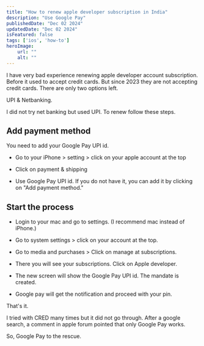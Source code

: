 ```yaml
---
title: "How to renew apple developer subscription in India"
description: "Use Google Pay"
publishedDate: "Dec 02 2024"
updatedDate: "Dec 02 2024"
isFeatured: false
tags: ['ios', 'how-to']
heroImage:
    url: ""
    alt: ""
---
```


I have very bad experience renewing apple developer account subscription. Before it used to accept credit cards. But since 2023 they are not accepting credit cards. There are only two options left.

UPI & Netbanking.

I did not try net banking but used UPI. To renew follow these steps.

## Add payment method 

You need to add your Google Pay UPI id.

- Go to your iPhone > setting > click on your apple account at the top

- Click on payment & shipping

- Use Google Pay UPI id. If you do not have it, you can add it by clicking on "Add payment method."

## Start the process

- Login to your mac and go to settings. (I recommend mac instead of iPhone.)

- Go to system settings > click on your account at the top.

- Go to media and purchases > Click on manage at subscriptions.

- There you will see your subscriptions. Click on Apple developer.

- The new screen will show the Google Pay UPI id. The mandate is created.

- Google pay will get the notification and proceed with your pin.

That's it.

I tried with CRED many times but it did not go through. After a google search, a comment in apple forum pointed that only Google Pay works.

So, Google Pay to the rescue.